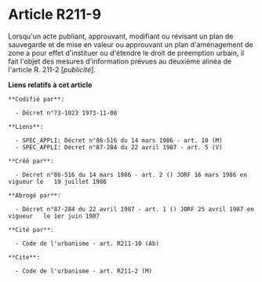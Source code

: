 # Article R211-9

Lorsqu'un acte publiant, approuvant, modifiant ou révisant un plan de sauvegarde et de mise en valeur ou approuvant un plan
d'aménagement de zone a pour effet d'instituer ou d'étendre le droit de préemption urbain, il fait l'objet des mesures
d'information prévues au deuxième alinéa de l'article R. 211-2 [*publicité*].

**Liens relatifs à cet article**

	**Codifié par**:

	  - Décret n°73-1023 1973-11-08

	**Liens**:

	  - SPEC_APPLI: Décret n°86-516 du 14 mars 1986 - art. 10 (M)
	  - SPEC_APPLI: Décret n°87-284 du 22 avril 1987 - art. 5 (V)

	**Créé par**:

	  - Décret n°86-516 du 14 mars 1986 - art. 2 () JORF 16 mars 1986 en vigueur le   19 juillet 1986

	**Abrogé par**:

	  - Décret n°87-284 du 22 avril 1987 - art. 1 () JORF 25 avril 1987 en vigueur   le 1er juin 1987

	**Cité par**:

	  - Code de l'urbanisme - art. R211-10 (Ab)

	**Cite**:

	  - Code de l'urbanisme - art. R211-2 (M)
